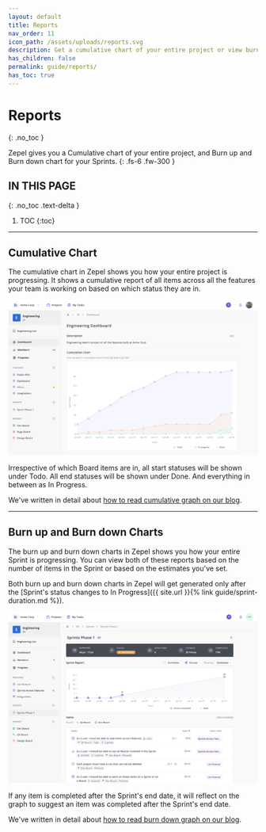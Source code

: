 ```yaml
---
layout: default
title: Reports
nav_order: 11
icon_path: /assets/uploads/reports.svg
description: Get a cumulative chart of your entire project or view burnup and burndown charts of your Sprint.
has_children: false
permalink: guide/reports/
has_toc: true
---
```


# Reports
{: .no_toc }

Zepel gives you a Cumulative chart of your entire project, and Burn up and Burn down chart for your Sprints.
{: .fs-6 .fw-300 }

## IN THIS PAGE
{: .no_toc .text-delta }

1. TOC
{:toc}

---

## Cumulative Chart

The cumulative chart in Zepel shows you how your entire project is progressing. It shows a cumulative report of all items across all the features your team is working on based on which status they are in.

![Cumulative Reports in Zepel](/assets/uploads/zepel-cumulative-report.png "Cumulative Reports")

Irrespective of which Board items are in, all start statuses will be shown under Todo. All end statuses will be shown under Done. And everything in between as In Progress.

We've written in detail about [how to read cumulative graph on our blog](https://blog.zepel.io/cumulative-flow-diagram/?utm_source=zepelguide&utm_medium=reports).

---

## Burn up and Burn down Charts

The burn up and burn down charts in Zepel shows you how your entire Sprint is progressing. You can view both of these reports based on the number of items in the Sprint or based on the estimates you've set.

Both burn up and burn down charts in Zepel will get generated only after the [Sprint's status changes to In Progress]({{ site.url }}{% link guide/sprint-duration.md %}).

![Burnup and Burn down reports in Zepel](/assets/uploads/zepel-burnup-reports.png "Burnup Report in Zepel")

If any item is completed after the Sprint's end date, it will reflect on the graph to suggest an item was completed after the Sprint's end date.

We've written in detail about [how to read burn down graph on our blog](https://blog.zepel.io/understanding-burndown-charts/?utm_source=zepelguide&utm_medium=reports).